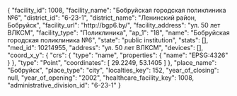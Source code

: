 {
    "facility_id": 1008,
    "facility_name": "Бобруйская городская поликлиника №6",
    "district_id": "6-23-1",
    "district_name": "Ленинский район, Бобруйск",
    "facility_url": "http:\/\/bgp6.by\/",
    "facility_address": "ул. 50 лет ВЛКСМ",
    "facility_type": "Поликлиника",
    "ap_1": "18",
    "name": "Бобруйская городская поликлиника №6",
    "state": "public institution",
    "stats": [],
    "med_id": 10214955,
    "address": "ул. 50 лет ВЛКСМ",
    "devices": [],
    "coord_x_y": {
        "crs": {
            "type": "name",
            "properties": {
                "name": "EPSG:4326"
            }
        },
        "type": "Point",
        "coordinates": [
            29.2249,
            53.1405
        ]
    },
    "place_name": "Бобруйск",
    "place_type": "city",
    "localties_key": 152,
    "year_of_closing": null,
    "year_of_opening": "2002",
    "healthcare_facility_key": 1008,
    "administrative_division_id": "6-23-1"
}